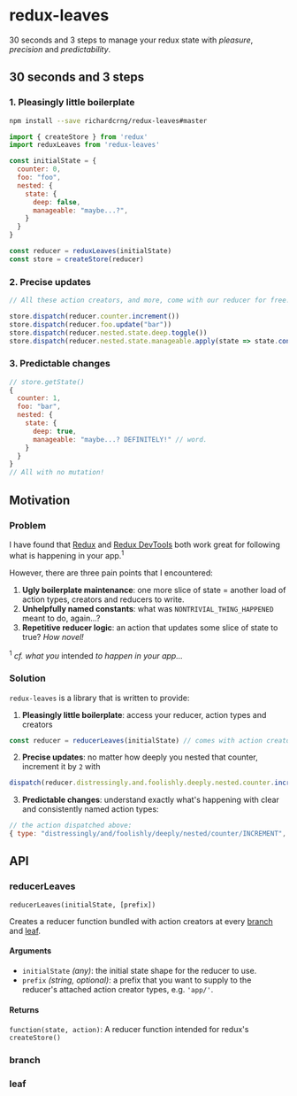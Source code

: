 # redux-leaves

30 seconds and 3 steps to manage your redux state with *pleasure*, *precision* and *predictability*.

## 30 seconds and 3 steps

### 1. Pleasingly little boilerplate

```bash
npm install --save richardcrng/redux-leaves#master
```

```js
import { createStore } from 'redux'
import reduxLeaves from 'redux-leaves'

const initialState = {
  counter: 0,
  foo: "foo",
  nested: {
    state: {
      deep: false,
      manageable: "maybe...?",
    }
  }
}

const reducer = reduxLeaves(initialState)
const store = createStore(reducer)
```

### 2. Precise updates

```js
// All these action creators, and more, come with our reducer for free!

store.dispatch(reducer.counter.increment())
store.dispatch(reducer.foo.update("bar"))
store.dispatch(reducer.nested.state.deep.toggle())
store.dispatch(reducer.nested.state.manageable.apply(state => state.concat(" DEFINITELY!")))
```

### 3. Predictable changes
```js
// store.getState()
{
  counter: 1,
  foo: "bar",
  nested: {
    state: {
      deep: true,
      manageable: "maybe...? DEFINITELY!" // word.
    }
  }
}
// All with no mutation!
```

## Motivation

### Problem

I have found that [Redux](https://redux.js.org/) and [Redux DevTools](https://github.com/zalmoxisus/redux-devtools-extension) both work great for following what is happening in your app.<sup>1</sup>

However, there are three pain points that I encountered:

1. **Ugly boilerplate maintenance**: one more slice of state =  another load of action types, creators and reducers to write.
2. **Unhelpfully named constants**: what was `NONTRIVIAL_THING_HAPPENED` meant to do, again...?
3. **Repetitive reducer logic**: an action that updates some slice of state to true? *How novel!*

<sup>1</sup> *cf. what you* intended *to happen in your app...*

### Solution

`redux-leaves` is a library that is written to provide:

1. **Pleasingly little boilerplate**: access your reducer, action types and creators 
```js
const reducer = reducerLeaves(initialState) // comes with action creators!
```

2. **Precise updates**: no matter how deeply you nested that counter, increment it by `2` with
```js
dispatch(reducer.distressingly.and.foolishly.deeply.nested.counter.increment(2))
```
3. **Predictable changes**: understand exactly what's happening with clear and consistently named action types:
```js
// the action dispatched above:
{ type: "distressingly/and/foolishly/deeply/nested/counter/INCREMENT", payload: 2 }
``` 

## API

### reducerLeaves
`reducerLeaves(initialState, [prefix])`

Creates a reducer function bundled with action creators at every [branch](#branch) and [leaf](#leaf).

#### Arguments
- `initialState` *(any)*: the initial state shape for the reducer to use.
- `prefix` *(string, optional)*: a prefix that you want to supply to the reducer's attached action creator types, e.g. `'app/'`.

#### Returns
`function(state, action)`: A reducer function intended for redux's `createStore()`


### branch

### leaf
